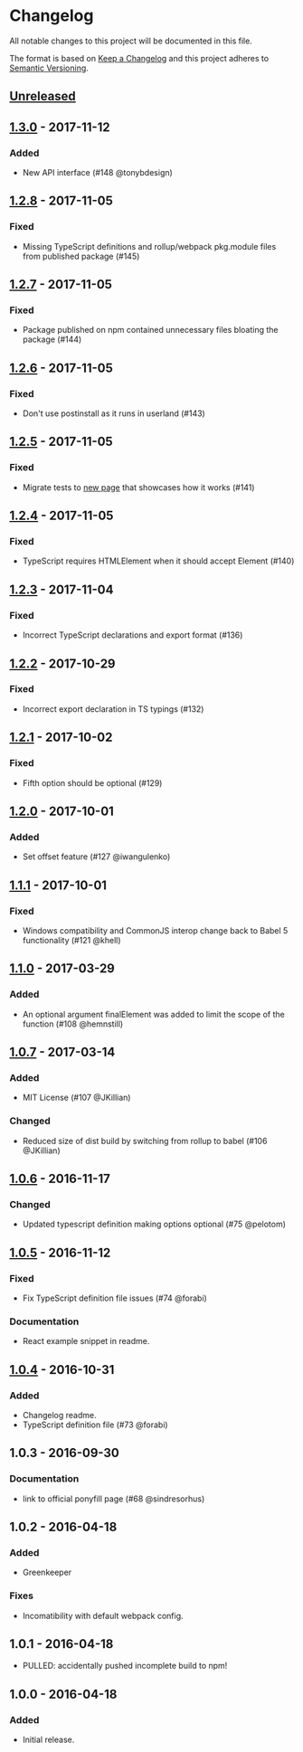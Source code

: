 # Changelog

All notable changes to this project will be documented in this file.

The format is based on [Keep a Changelog](http://keepachangelog.com/en/1.0.0/)
and this project adheres to
[Semantic Versioning](http://semver.org/spec/v2.0.0.html).

## [Unreleased]

## [1.3.0] - 2017-11-12

### Added

* New API interface (#148 @tonybdesign)

## [1.2.8] - 2017-11-05

### Fixed

* Missing TypeScript definitions and rollup/webpack pkg.module files from
  published package (#145)

## [1.2.7] - 2017-11-05

### Fixed

* Package published on npm contained unnecessary files bloating the package
  (#144)

## [1.2.6] - 2017-11-05

### Fixed

* Don't use postinstall as it runs in userland (#143)

## [1.2.5] - 2017-11-05

### Fixed

* Migrate tests to
  [new page](https://stipsan.github.io/scroll-into-view-if-needed/) that
  showcases how it works (#141)

## [1.2.4] - 2017-11-05

### Fixed

* TypeScript requires HTMLElement when it should accept Element (#140)

## [1.2.3] - 2017-11-04

### Fixed

* Incorrect TypeScript declarations and export format (#136)

## [1.2.2] - 2017-10-29

### Fixed

* Incorrect export declaration in TS typings (#132)

## [1.2.1] - 2017-10-02

### Fixed

* Fifth option should be optional (#129)

## [1.2.0] - 2017-10-01

### Added

* Set offset feature (#127 @iwangulenko)

## [1.1.1] - 2017-10-01

### Fixed

* Windows compatibility and CommonJS interop change back to Babel 5
  functionality (#121 @khell)

## [1.1.0] - 2017-03-29

### Added

* An optional argument finalElement was added to limit the scope of the function
  (#108 @hemnstill)

## [1.0.7] - 2017-03-14

### Added

* MIT License (#107 @JKillian)

### Changed

* Reduced size of dist build by switching from rollup to babel (#106 @JKillian)

## [1.0.6] - 2016-11-17

### Changed

* Updated typescript definition making options optional (#75 @pelotom)

## [1.0.5] - 2016-11-12

### Fixed

* Fix TypeScript definition file issues (#74 @forabi)

### Documentation

* React example snippet in readme.

## [1.0.4] - 2016-10-31

### Added

* Changelog readme.
* TypeScript definition file (#73 @forabi)

## 1.0.3 - 2016-09-30

### Documentation

* link to official ponyfill page (#68 @sindresorhus)

## 1.0.2 - 2016-04-18

### Added

* Greenkeeper

### Fixes

* Incomatibility with default webpack config.

## 1.0.1 - 2016-04-18

* PULLED: accidentally pushed incomplete build to npm!

## 1.0.0 - 2016-04-18

### Added

* Initial release.

[unreleased]: https://github.com/stipsan/scroll-into-view-if-needed/compare/v1.3.0...HEAD
[1.3.0]: https://github.com/stipsan/scroll-into-view-if-needed/compare/v1.2.8...v1.3.0
[1.2.8]: https://github.com/stipsan/scroll-into-view-if-needed/compare/v1.2.7...v1.2.8
[1.2.7]: https://github.com/stipsan/scroll-into-view-if-needed/compare/v1.2.6...v1.2.7
[1.2.6]: https://github.com/stipsan/scroll-into-view-if-needed/compare/v1.2.5...v1.2.6
[1.2.5]: https://github.com/stipsan/scroll-into-view-if-needed/compare/v1.2.4...v1.2.5
[1.2.4]: https://github.com/stipsan/scroll-into-view-if-needed/compare/v1.2.3...v1.2.4
[1.2.3]: https://github.com/stipsan/scroll-into-view-if-needed/compare/v1.2.2...v1.2.3
[1.2.2]: https://github.com/stipsan/scroll-into-view-if-needed/compare/v1.2.1...v1.2.2
[1.2.1]: https://github.com/stipsan/scroll-into-view-if-needed/compare/v1.2.0...v1.2.1
[1.2.0]: https://github.com/stipsan/scroll-into-view-if-needed/compare/v1.1.1...v1.2.0
[1.1.1]: https://github.com/stipsan/scroll-into-view-if-needed/compare/v1.1.0...v1.1.1
[1.1.0]: https://github.com/stipsan/scroll-into-view-if-needed/compare/v1.0.7...v1.1.0
[1.0.7]: https://github.com/stipsan/scroll-into-view-if-needed/compare/v1.0.6...v1.0.7
[1.0.6]: https://github.com/stipsan/scroll-into-view-if-needed/compare/v1.0.5...v1.0.6
[1.0.5]: https://github.com/stipsan/scroll-into-view-if-needed/compare/v1.0.4...v1.0.5
[1.0.4]: https://github.com/stipsan/scroll-into-view-if-needed/compare/v1.0.3...v1.0.4

